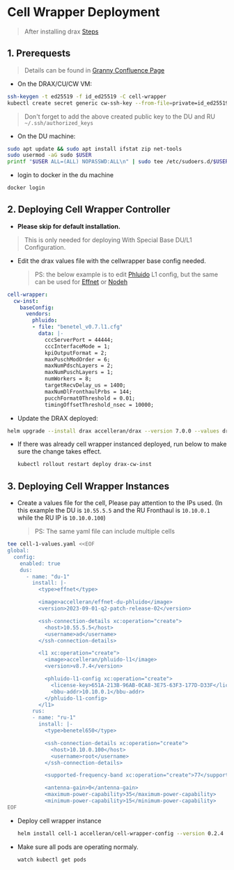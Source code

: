 # **Cell Wrapper Deployment**

> After installing drax [Steps](/drax-docs/drax_ng-install)

## 1. Prerequests

> Details can be found in [Granny Confluence Page](https://accelleran.atlassian.net/wiki/x/AQCXig)
- On the DRAX/CU/CW VM:
```bash
ssh-keygen -t ed25519 -f id_ed25519 -C cell-wrapper
kubectl create secret generic cw-ssh-key --from-file=private=id_ed25519 --from-file=public=id_ed25519.pub
```
  > Don't forget to add the above created public key to the DU and RU `~/.ssh/authorized_keys`

- On the DU machine:
```bash
sudo apt update && sudo apt install ifstat zip net-tools
sudo usermod -aG sudo $USER
printf "$USER ALL=(ALL) NOPASSWD:ALL\n" | sudo tee /etc/sudoers.d/$USER
```
- login to docker in the du machine
```bash
docker login
```

## 2. Deploying Cell Wrapper Controller

- **Please skip for default installation.** 
> This is only needed for deploying With Special Base DU/L1 Configuration.

- Edit the drax values file with the cellwrapper base config needed.

    > PS: the below example is to edit [Phluido](https://accelleran.atlassian.net/wiki/spaces/GS/pages/2522382337/2.2#Update.1) L1 config, but the same can be used for [Effnet](https://accelleran.atlassian.net/wiki/spaces/GS/pages/2522382337/2.2#Update) or [Nodeh](https://accelleran.atlassian.net/wiki/spaces/GS/pages/2522382337/2.2#Update.2)

```yaml
cell-wrapper:
  cw-inst:
    baseConfig:
      vendors:
        phluido:
        - file: "benetel_v0.7.l1.cfg"
          data: |-
            cccServerPort = 44444;
            cccInterfaceMode = 1;
            kpiOutputFormat = 2;
            maxPuschModOrder = 6;
            maxNumPdschLayers = 2;
            maxNumPuschLayers = 1;
            numWorkers = 8;
            targetRecvDelay_us = 1400;
            maxNumDlFronthaulPrbs = 144;
            pucchFormat0Threshold = 0.01;
            timingOffsetThreshold_nsec = 10000;
```

  - Update the DRAX deployed:
  ```bash
  helm upgrade --install drax accelleran/drax --version 7.0.0 --values drax-values.yaml --debug
  ``` 

- If there was already cell wrapper instanced deployed, run below to make sure the change takes effect.
    ```bash
    kubectl rollout restart deploy drax-cw-inst
    ```

## 3. Deploying Cell Wrapper Instances

- Create a values file for the cell, Please pay attention to the IPs used. (In this example the DU is `10.55.5.5` and the RU Fronthaul is `10.10.0.1` while the RU IP is `10.10.0.100`)

    > PS: The same yaml file can include multiple cells

```bash
tee cell-1-values.yaml <<EOF
global:
  config:
    enabled: true
    dus:
      - name: "du-1"
        install: |-
          <type>effnet</type>

          <image>accelleran/effnet-du-phluido</image>
          <version>2023-09-01-q2-patch-release-02</version>

          <ssh-connection-details xc:operation="create">
            <host>10.55.5.5</host>
            <username>ad</username>
          </ssh-connection-details>

          <l1 xc:operation="create">
            <image>accelleran/phluido-l1</image>
            <version>v8.7.4</version>

            <phluido-l1-config xc:operation="create">
              <license-key>651A-213B-96AB-0CA8-3E75-63F3-177D-D33F</license-key>
              <bbu-addr>10.10.0.1</bbu-addr>
            </phluido-l1-config>
          </l1>
        rus:
        - name: "ru-1"
          install: |-
            <type>benetel650</type>

            <ssh-connection-details xc:operation="create">
              <host>10.10.0.100</host>
              <username>root</username>
            </ssh-connection-details>

            <supported-frequency-band xc:operation="create">77</supported-frequency-band>

            <antenna-gain>0</antenna-gain>
            <maximum-power-capability>35</maximum-power-capability>
            <minimum-power-capability>15</minimum-power-capability>
EOF
```


- Deploy cell wrapper instance
    ```bash
    helm install cell-1 accelleran/cell-wrapper-config --version 0.2.4 --values cell-1-values.yaml --debug
    ```

- Make sure all pods are operating normaly.
    ```bash
    watch kubectl get pods
    ```
